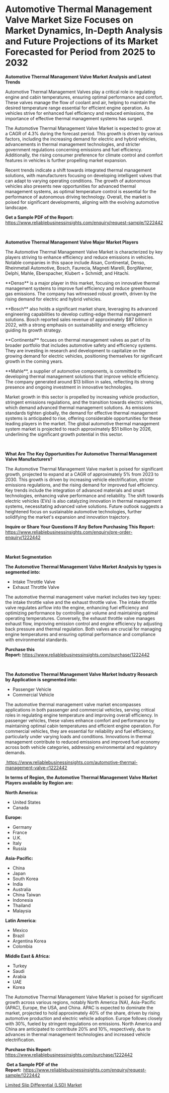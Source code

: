 <p><h1>Automotive Thermal Management Valve Market Size Focuses on Market Dynamics, In-Depth Analysis and Future Projections of its Market Forecasted for Period from 2025 to 2032</h1></p><p><strong>Automotive Thermal Management Valve Market Analysis and Latest Trends</strong></p>
<p><p>Automotive Thermal Management Valves play a critical role in regulating engine and cabin temperatures, ensuring optimal performance and comfort. These valves manage the flow of coolant and air, helping to maintain the desired temperature range essential for efficient engine operation. As vehicles strive for enhanced fuel efficiency and reduced emissions, the importance of effective thermal management systems has surged.</p><p>The Automotive Thermal Management Valve Market is expected to grow at a CAGR of 4.3% during the forecast period. This growth is driven by various factors, including the increasing demand for electric and hybrid vehicles, advancements in thermal management technologies, and stricter government regulations concerning emissions and fuel efficiency. Additionally, the rising consumer preference for climate control and comfort features in vehicles is further propelling market expansion.</p><p>Recent trends indicate a shift towards integrated thermal management solutions, with manufacturers focusing on developing intelligent valves that can adapt to varying operating conditions. The growth of autonomous vehicles also presents new opportunities for advanced thermal management systems, as optimal temperature control is essential for the performance of autonomous driving technology. Overall, the market is poised for significant developments, aligning with the evolving automotive landscape.</p></p>
<p><strong>Get a Sample PDF of the Report:&nbsp;</strong> <a href="https://www.reliablebusinessinsights.com/enquiry/request-sample/1222442?utm_campaign=3133&utm_medium=2&utm_source=Github&utm_content=ia&utm_term=31032025&utm_id=automotive-thermal-management-valve">https://www.reliablebusinessinsights.com/enquiry/request-sample/1222442</a></p>
<p>&nbsp;</p>
<p><strong>Automotive Thermal Management Valve Major Market Players</strong></p>
<p><p>The Automotive Thermal Management Valve Market is characterized by key players striving to enhance efficiency and reduce emissions in vehicles. Notable companies in this space include Aisan, Continental, Denso, Rheinmetall Automotive, Bosch, Faurecia, Magneti Marelli, BorgWarner, Delphi, Mahle, Eberspacher, Klubert + Schmidt, and Hitachi.</p><p>**Denso** is a major player in this market, focusing on innovative thermal management systems to improve fuel efficiency and reduce greenhouse gas emissions. The company has witnessed robust growth, driven by the rising demand for electric and hybrid vehicles.</p><p>**Bosch** also holds a significant market share, leveraging its advanced engineering capabilities to develop cutting-edge thermal management solutions. Bosch reported sales revenue of approximately $87 billion in 2022, with a strong emphasis on sustainability and energy efficiency guiding its growth strategy.</p><p>**Continental** focuses on thermal management valves as part of its broader portfolio that includes automotive safety and efficiency systems. They are investing in research and development to capitalize on the growing demand for electric vehicles, positioning themselves for significant growth in the coming years.</p><p>**Mahle**, a supplier of automotive components, is committed to developing thermal management solutions that improve vehicle efficiency. The company generated around $13 billion in sales, reflecting its strong presence and ongoing investment in innovative technologies.</p><p>Market growth in this sector is propelled by increasing vehicle production, stringent emissions regulations, and the transition towards electric vehicles, which demand advanced thermal management solutions. As emissions standards tighten globally, the demand for effective thermal management systems is anticipated to rise, offering considerable opportunities for these leading players in the market. The global automotive thermal management system market is projected to reach approximately $51 billion by 2026, underlining the significant growth potential in this sector.</p></p>
<p>&nbsp;</p>
<p><strong>What Are The Key Opportunities For Automotive Thermal Management Valve Manufacturers?</strong></p>
<p><p>The Automotive Thermal Management Valve market is poised for significant growth, projected to expand at a CAGR of approximately 5% from 2023 to 2030. This growth is driven by increasing vehicle electrification, stricter emissions regulations, and the rising demand for improved fuel efficiency. Key trends include the integration of advanced materials and smart technologies, enhancing valve performance and reliability. The shift towards electric vehicles (EVs) is also catalyzing innovation in thermal management systems, necessitating advanced valve solutions. Future outlook suggests a heightened focus on sustainable automotive technologies, further solidifying the market's expansion and innovation trajectory.</p></p>
<p><strong>Inquire or Share Your Questions If Any Before Purchasing This Report:</strong> <a href="https://www.reliablebusinessinsights.com/enquiry/pre-order-enquiry/1222442?utm_campaign=3133&utm_medium=2&utm_source=Github&utm_content=ia&utm_term=31032025&utm_id=automotive-thermal-management-valve">https://www.reliablebusinessinsights.com/enquiry/pre-order-enquiry/1222442</a></p>
<p>&nbsp;</p>
<p><strong>Market Segmentation</strong></p>
<p><strong>The Automotive Thermal Management Valve Market Analysis by types is segmented into:</strong></p>
<p><ul><li>Intake Throttle Valve</li><li>Exhaust Throttle Valve</li></ul></p>
<p><p>The automotive thermal management valve market includes two key types: the intake throttle valve and the exhaust throttle valve. The intake throttle valve regulates airflow into the engine, enhancing fuel efficiency and optimizing performance by controlling air volume and maintaining optimal operating temperatures. Conversely, the exhaust throttle valve manages exhaust flow, improving emission control and engine efficiency by adjusting back pressure and thermal regulation. Both valves are crucial for managing engine temperatures and ensuring optimal performance and compliance with environmental standards.</p></p>
<p><strong>Purchase this Report:&nbsp;</strong><a href="https://www.reliablebusinessinsights.com/purchase/1222442?utm_campaign=3133&utm_medium=2&utm_source=Github&utm_content=ia&utm_term=31032025&utm_id=automotive-thermal-management-valve">https://www.reliablebusinessinsights.com/purchase/1222442</a></p>
<p>&nbsp;</p>
<p><strong>The Automotive Thermal Management Valve Market Industry Research by Application is segmented into:</strong></p>
<p><ul><li>Passenger Vehicle</li><li>Commercial Vehicle</li></ul></p>
<p><p>The automotive thermal management valve market encompasses applications in both passenger and commercial vehicles, serving critical roles in regulating engine temperature and improving overall efficiency. In passenger vehicles, these valves enhance comfort and performance by maintaining optimal cabin temperatures and efficient engine operation. For commercial vehicles, they are essential for reliability and fuel efficiency, particularly under varying loads and conditions. Innovations in thermal management contribute to reduced emissions and improved fuel economy across both vehicle categories, addressing environmental and regulatory demands.</p></p>
<p><a href="https://www.reliablebusinessinsights.com/automotive-thermal-management-valve-r1222442?utm_campaign=3133&utm_medium=2&utm_source=Github&utm_content=ia&utm_term=31032025&utm_id=automotive-thermal-management-valve">&nbsp;https://www.reliablebusinessinsights.com/automotive-thermal-management-valve-r1222442</a></p>
<p><strong>In terms of Region, the Automotive Thermal Management Valve Market Players available by Region are:</strong></p>
<p>
    <p> <strong> North America: </strong>
        <ul>
            <li>United States</li>
            <li>Canada</li>
        </ul>
        </p> 
    <p> <strong> Europe: </strong>
        <ul>
            <li>Germany</li>
            <li>France</li>
            <li>U.K.</li>
            <li>Italy</li>
            <li>Russia</li>
        </ul>
        </p> 
    <p> <strong> Asia-Pacific: </strong>
        <ul>
            <li>China</li>
            <li>Japan</li>
            <li>South Korea</li>
            <li>India</li>
            <li>Australia</li>
            <li>China Taiwan</li>
            <li>Indonesia</li>
            <li>Thailand</li>
            <li>Malaysia</li>
        </ul>
        </p> 
    <p> <strong> Latin America: </strong>
        <ul>
            <li>Mexico</li>
            <li>Brazil</li>
            <li>Argentina Korea</li>
            <li>Colombia</li>
        </ul>
        </p> 
    <p> <strong> Middle East & Africa: </strong>
        <ul>
            <li>Turkey</li>
            <li>Saudi</li>
            <li>Arabia</li>
            <li>UAE</li>
            <li>Korea</li>
        </ul>
    </p>
    </p>
<p><p>The Automotive Thermal Management Valve Market is poised for significant growth across various regions, notably North America (NA), Asia-Pacific (APAC), Europe, the USA, and China. APAC is expected to dominate the market, projected to hold approximately 40% of the share, driven by rising automotive production and electric vehicle adoption. Europe follows closely with 30%, fueled by stringent regulations on emissions. North America and China are anticipated to contribute 20% and 10%, respectively, due to advances in thermal management technologies and increased vehicle electrification.</p></p>
<p><strong>Purchase this Report: </strong><a href="https://www.reliablebusinessinsights.com/purchase/1222442?utm_campaign=3133&utm_medium=2&utm_source=Github&utm_content=ia&utm_term=31032025&utm_id=automotive-thermal-management-valve">https://www.reliablebusinessinsights.com/purchase/1222442</a></p>
<p>&nbsp;<strong>Get a Sample PDF of the Report:&nbsp;&nbsp;</strong><a href="https://www.reliablebusinessinsights.com/enquiry/request-sample/1222442?utm_campaign=3133&utm_medium=2&utm_source=Github&utm_content=ia&utm_term=31032025&utm_id=automotive-thermal-management-valve">https://www.reliablebusinessinsights.com/enquiry/request-sample/1222442</a></p>
<p><strong></strong></p>
<p><p><a href="https://github.com/usraceby/Market-Research-Report-List-1/blob/main/limited-slip-differential-lsd-market.md?utm_campaign=3133&utm_medium=2&utm_source=Github&utm_content=ia&utm_term=31032025&utm_id=automotive-thermal-management-valve">Limited Slip Differential (LSD) Market</a></p></p>